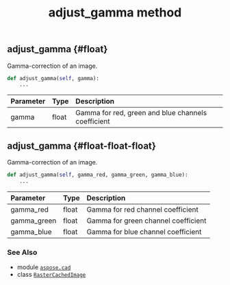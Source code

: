 ﻿---
title: adjust_gamma method
second_title: Aspose.CAD for Python via .NET API References
description: 
type: docs
weight: 40
url: /python-net/aspose.cad/rastercachedimage/adjust_gamma/
is_root: false
---

## adjust_gamma {#float}

Gamma-correction of an image.



```python
def adjust_gamma(self, gamma):
    ...
```


| Parameter | Type | Description |
| :- | :- | :- |
| gamma | float | Gamma for red, green and blue channels coefficient |


## adjust_gamma {#float-float-float}

Gamma-correction of an image.



```python
def adjust_gamma(self, gamma_red, gamma_green, gamma_blue):
    ...
```


| Parameter | Type | Description |
| :- | :- | :- |
| gamma_red | float | Gamma for red channel coefficient |
| gamma_green | float | Gamma for green channel coefficient |
| gamma_blue | float | Gamma for blue channel coefficient |



### See Also
* module [`aspose.cad`](../../)
* class [`RasterCachedImage`](/cad/python-net/aspose.cad/rastercachedimage)
